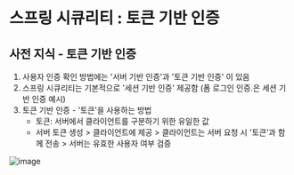 # 스프링 시큐리티 : 토큰 기반 인증

## 사전 지식 - 토큰 기반 인증
1. 사용자 인증 확인 방법에는 '서버 기반 인증'과 '토큰 기반 인증' 이 있음
2. 스프링 시큐리티는 기본적으로 '세션 기반 인증' 제공함 (폼 로그인 인증.은 세션 기반 인증 예시)
3. 토큰 기반 인증 - '토큰'을 사용하는 방법
   * 토큰: 서버에서 클라이언트를 구분하기 위한 유일한 값
   * 서버 토큰 생성 > 클라이언트에 제공 > 클라이언트는 서버 요청 시 '토큰'과 함께 전송 > 서버는 유효한 사용자 여부 검증
  

![image](https://github.com/chp320/ts/assets/47440517/b244382b-267f-4432-994f-445b4c53140d)
